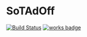 # SoTAdOff
[![Build Status](https://travis-ci.org/EugenGanshorn/SoTAdOff.svg?branch=master)](https://travis-ci.org/EugenGanshorn/SoTAdOff)
[![works badge](https://cdn.rawgit.com/nikku/works-on-my-machine/v0.2.0/badge.svg)](https://github.com/nikku/works-on-my-machine)
